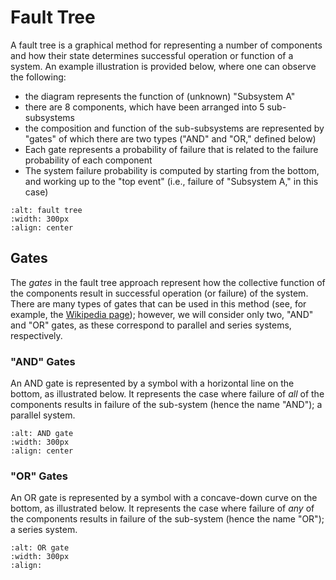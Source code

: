 # Fault Tree

A fault tree is a graphical method for representing a number of components and how their state determines successful operation or function of a system. An example illustration is provided below, where one can observe the following:

- the diagram represents the function of (unknown) "Subsystem A"
- there are 8 components, which have been arranged into 5 sub-subsystems
- the composition and function of the sub-subsystems are represented by "gates" of which there are two types ("AND" and "OR," defined below)
- Each gate represents a probability of failure that is related to the failure probability of each component
- The system failure probability is computed by starting from the bottom, and working up to the "top event" (i.e., failure of "Subsystem A," in this case)

```{image} ./figures/fault_tree_example.svg
:alt: fault tree
:width: 300px
:align: center
```

## Gates

The _gates_ in the fault tree approach represent how the collective function of the components result in successful operation (or failure) of the system. There are many types of gates that can be used in this method (see, for example, the [Wikipedia page](https://en.wikipedia.org/wiki/Fault_tree_analysis#:~:text=Fault%20tree%20analysis%20maps%20the,of%20a%20tree%20of%20logic.)); however, we will consider only two, "AND" and "OR" gates, as these correspond to parallel and series systems, respectively.

### "AND" Gates

An AND gate is represented by a symbol with a horizontal line on the bottom, as illustrated below. It represents the case where failure of _all_ of the components results in failure of the sub-system (hence the name "AND"); a parallel system.

```{image} ./figures/gate_and.png
:alt: AND gate
:width: 300px
:align: center
```

### "OR" Gates

An OR gate is represented by a symbol with a concave-down curve on the bottom, as illustrated below. It represents the case where failure of _any_ of the components results in failure of the sub-system (hence the name "OR"); a series system.

```{image} ./figures/gate_or.png
:alt: OR gate
:width: 300px
:align: 